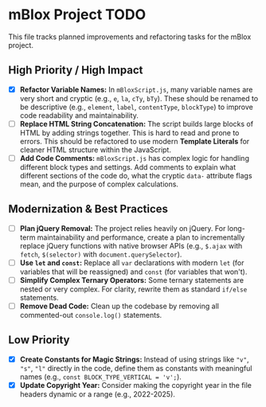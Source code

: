 # mBlox Project TODO

This file tracks planned improvements and refactoring tasks for the mBlox project.

## High Priority / High Impact

- [x] **Refactor Variable Names:** In `mBloxScript.js`, many variable names are very short and cryptic (e.g., `e`, `la`, `cTy`, `bTy`). These should be renamed to be descriptive (e.g., `element`, `label`, `contentType`, `blockType`) to improve code readability and maintainability.
- [ ] **Replace HTML String Concatenation:** The script builds large blocks of HTML by adding strings together. This is hard to read and prone to errors. This should be refactored to use modern **Template Literals** for cleaner HTML structure within the JavaScript. 
- [ ] **Add Code Comments:** `mBloxScript.js` has complex logic for handling different block types and settings. Add comments to explain what different sections of the code do, what the cryptic `data-` attribute flags mean, and the purpose of complex calculations.

## Modernization & Best Practices

- [ ] **Plan jQuery Removal:** The project relies heavily on jQuery. For long-term maintainability and performance, create a plan to incrementally replace jQuery functions with native browser APIs (e.g., `$.ajax` with `fetch`, `$(selector)` with `document.querySelector`).
- [ ] **Use `let` and `const`:** Replace all `var` declarations with modern `let` (for variables that will be reassigned) and `const` (for variables that won't).
- [ ] **Simplify Complex Ternary Operators:** Some ternary statements are nested or very complex. For clarity, rewrite them as standard `if/else` statements.
- [ ] **Remove Dead Code:** Clean up the codebase by removing all commented-out `console.log()` statements.

## Low Priority

- [x] **Create Constants for Magic Strings:** Instead of using strings like `"v"`, `"s"`, `"l"` directly in the code, define them as constants with meaningful names (e.g., `const BLOCK_TYPE_VERTICAL = 'v';`).
- [x] **Update Copyright Year:** Consider making the copyright year in the file headers dynamic or a range (e.g., 2022-2025).